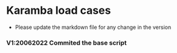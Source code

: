 # Karamba load cases
* Please update the markdown file for any change in the version 
### V1:20062022 Commited the base script

